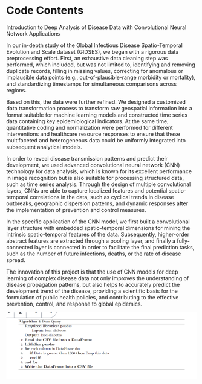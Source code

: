 # Code Contents
Introduction to Deep Analysis of Disease Data with Convolutional Neural Network Applications

In our in-depth study of the Global Infectious Disease Spatio-Temporal Evolution and Scale dataset (GIDSES), we began with a rigorous data preprocessing effort. First, an exhaustive data cleaning step was performed, which included, but was not limited to, identifying and removing duplicate records, filling in missing values, correcting for anomalous or implausible data points (e.g., out-of-plausible-range morbidity or mortality), and standardizing timestamps for simultaneous comparisons across regions.

Based on this, the data were further refined. We designed a customized data transformation process to transform raw geospatial information into a format suitable for machine learning models and constructed time series data containing key epidemiological indicators. At the same time, quantitative coding and normalization were performed for different interventions and healthcare resource responses to ensure that these multifaceted and heterogeneous data could be uniformly integrated into subsequent analytical models.

In order to reveal disease transmission patterns and predict their development, we used advanced convolutional neural network (CNN) technology for data analysis, which is known for its excellent performance in image recognition but is also suitable for processing structured data, such as time series analysis. Through the design of multiple convolutional layers, CNNs are able to capture localized features and potential spatio-temporal correlations in the data, such as cyclical trends in disease outbreaks, geographic dispersion patterns, and dynamic responses after the implementation of prevention and control measures.

In the specific application of the CNN model, we first built a convolutional layer structure with embedded spatio-temporal dimensions for mining the intrinsic spatio-temporal features of the data. Subsequently, higher-order abstract features are extracted through a pooling layer, and finally a fully-connected layer is connected in order to facilitate the final prediction tasks, such as the number of future infections, deaths, or the rate of disease spread.

The innovation of this project is that the use of CNN models for deep learning of complex disease data not only improves the understanding of disease propagation patterns, but also helps to accurately predict the development trend of the disease, providing a scientific basis for the formulation of public health policies, and contributing to the effective prevention, control, and response to global epidemics.


![data_process](./data_process.png)
